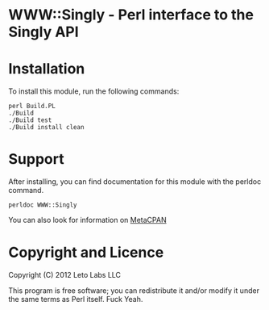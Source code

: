 # WWW::Singly - Perl interface to the Singly API

# Installation

To install this module, run the following commands:

    perl Build.PL
    ./Build
    ./Build test
    ./Build install clean

# Support

After installing, you can find documentation for this module with the
perldoc command.

    perldoc WWW::Singly

You can also look for information on [MetaCPAN](https://metacpan.org/release/WWW-Singly)

# Copyright and Licence

Copyright (C) 2012 Leto Labs LLC

This program is free software; you can redistribute it and/or modify it under
the same terms as Perl itself. Fuck Yeah.
